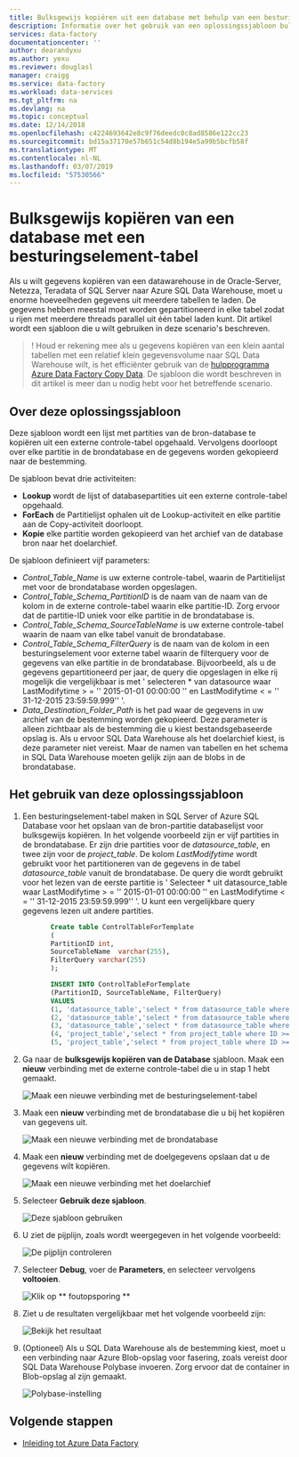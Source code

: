 ```yaml
---
title: Bulksgewijs kopiëren uit een database met behulp van een besturingselement-tabel met Azure Data Factory | Microsoft Docs
description: Informatie over het gebruik van een oplossingssjabloon bulksgewijs om gegevens te kopiëren uit een database met behulp van een besturingselement voor externe tabel voor het opslaan van een Partitielijst met tabellen in gegevensbronnen met behulp van Azure Data Factory.
services: data-factory
documentationcenter: ''
author: dearandyxu
ms.author: yexu
ms.reviewer: douglasl
manager: craigg
ms.service: data-factory
ms.workload: data-services
ms.tgt_pltfrm: na
ms.devlang: na
ms.topic: conceptual
ms.date: 12/14/2018
ms.openlocfilehash: c4224693642e8c9f76deedc0c8ad8586e122cc23
ms.sourcegitcommit: bd15a37170e57b651c54d8b194e5a99b5bcfb58f
ms.translationtype: MT
ms.contentlocale: nl-NL
ms.lasthandoff: 03/07/2019
ms.locfileid: "57530566"
---
```

# <a name="bulk-copy-from-a-database-with-a-control-table"></a>Bulksgewijs kopiëren van een database met een besturingselement-tabel

Als u wilt gegevens kopiëren van een datawarehouse in de Oracle-Server, Netezza, Teradata of SQL Server naar Azure SQL Data Warehouse, moet u enorme hoeveelheden gegevens uit meerdere tabellen te laden. De gegevens hebben meestal moet worden gepartitioneerd in elke tabel zodat u rijen met meerdere threads parallel uit één tabel laden kunt. Dit artikel wordt een sjabloon die u wilt gebruiken in deze scenario's beschreven.

 >! Houd er rekening mee als u gegevens kopiëren van een klein aantal tabellen met een relatief klein gegevensvolume naar SQL Data Warehouse wilt, is het efficiënter gebruik van de [hulpprogramma Azure Data Factory Copy Data](copy-data-tool.md). De sjabloon die wordt beschreven in dit artikel is meer dan u nodig hebt voor het betreffende scenario.

## <a name="about-this-solution-template"></a>Over deze oplossingssjabloon

Deze sjabloon wordt een lijst met partities van de bron-database te kopiëren uit een externe controle-tabel opgehaald. Vervolgens doorloopt over elke partitie in de brondatabase en de gegevens worden gekopieerd naar de bestemming.

De sjabloon bevat drie activiteiten:
- **Lookup** wordt de lijst of databasepartities uit een externe controle-tabel opgehaald.
- **ForEach** de Partitielijst ophalen uit de Lookup-activiteit en elke partitie aan de Copy-activiteit doorloopt.
- **Kopie** elke partitie worden gekopieerd van het archief van de database bron naar het doelarchief.

De sjabloon definieert vijf parameters:
- *Control_Table_Name* is uw externe controle-tabel, waarin de Partitielijst met voor de brondatabase worden opgeslagen.
- *Control_Table_Schema_PartitionID* is de naam van de naam van de kolom in de externe controle-tabel waarin elke partitie-ID. Zorg ervoor dat de partitie-ID uniek voor elke partitie in de brondatabase is.
- *Control_Table_Schema_SourceTableName* is uw externe controle-tabel waarin de naam van elke tabel vanuit de brondatabase.
- *Control_Table_Schema_FilterQuery* is de naam van de kolom in een besturingselement voor externe tabel waarin de filterquery voor de gegevens van elke partitie in de brondatabase. Bijvoorbeeld, als u de gegevens gepartitioneerd per jaar, de query die opgeslagen in elke rij mogelijk die vergelijkbaar is met ' selecteren * van datasource waar LastModifytime > = '' 2015-01-01 00:00:00 '' en LastModifytime < = '' 31-12-2015 23:59:59.999'' '.
- *Data_Destination_Folder_Path* is het pad waar de gegevens in uw archief van de bestemming worden gekopieerd. Deze parameter is alleen zichtbaar als de bestemming die u kiest bestandsgebaseerde opslag is. Als u ervoor SQL Data Warehouse als het doelarchief kiest, is deze parameter niet vereist. Maar de namen van tabellen en het schema in SQL Data Warehouse moeten gelijk zijn aan de blobs in de brondatabase.

## <a name="how-to-use-this-solution-template"></a>Het gebruik van deze oplossingssjabloon

1. Een besturingselement-tabel maken in SQL Server of Azure SQL Database voor het opslaan van de bron-partitie databaselijst voor bulksgewijs kopiëren. In het volgende voorbeeld zijn er vijf partities in de brondatabase. Er zijn drie partities voor de *datasource_table*, en twee zijn voor de *project_table*. De kolom *LastModifytime* wordt gebruikt voor het partitioneren van de gegevens in de tabel *datasource_table* vanuit de brondatabase. De query die wordt gebruikt voor het lezen van de eerste partitie is ' Selecteer * uit datasource_table waar LastModifytime > = '' 2015-01-01 00:00:00 '' en LastModifytime < = '' 31-12-2015 23:59:59.999'' '. U kunt een vergelijkbare query gegevens lezen uit andere partities.

     ```sql
            Create table ControlTableForTemplate
            (
            PartitionID int,
            SourceTableName  varchar(255),
            FilterQuery varchar(255)
            );

            INSERT INTO ControlTableForTemplate
            (PartitionID, SourceTableName, FilterQuery)
            VALUES
            (1, 'datasource_table','select * from datasource_table where LastModifytime >= ''2015-01-01 00:00:00'' and LastModifytime <= ''2015-12-31 23:59:59.999'''),
            (2, 'datasource_table','select * from datasource_table where LastModifytime >= ''2016-01-01 00:00:00'' and LastModifytime <= ''2016-12-31 23:59:59.999'''),
            (3, 'datasource_table','select * from datasource_table where LastModifytime >= ''2017-01-01 00:00:00'' and LastModifytime <= ''2017-12-31 23:59:59.999'''),
            (4, 'project_table','select * from project_table where ID >= 0 and ID < 1000'),
            (5, 'project_table','select * from project_table where ID >= 1000 and ID < 2000');
    ```

2. Ga naar de **bulksgewijs kopiëren van de Database** sjabloon. Maak een **nieuw** verbinding met de externe controle-tabel die u in stap 1 hebt gemaakt.

    ![Maak een nieuwe verbinding met de besturingselement-tabel](media/solution-template-bulk-copy-with-control-table/BulkCopyfromDB_with_ControlTable2.png)

3. Maak een **nieuw** verbinding met de brondatabase die u bij het kopiëren van gegevens uit.

     ![Maak een nieuwe verbinding met de brondatabase](media/solution-template-bulk-copy-with-control-table/BulkCopyfromDB_with_ControlTable3.png)
    
4. Maak een **nieuw** verbinding met de doelgegevens opslaan dat u de gegevens wilt kopiëren.

    ![Maak een nieuwe verbinding met het doelarchief](media/solution-template-bulk-copy-with-control-table/BulkCopyfromDB_with_ControlTable4.png)

5. Selecteer **Gebruik deze sjabloon**.

    ![Deze sjabloon gebruiken](media/solution-template-bulk-copy-with-control-table/BulkCopyfromDB_with_ControlTable5.png)
    
6. U ziet de pijplijn, zoals wordt weergegeven in het volgende voorbeeld:

    ![De pijplijn controleren](media/solution-template-bulk-copy-with-control-table/BulkCopyfromDB_with_ControlTable6.png)

7. Selecteer **Debug**, voer de **Parameters**, en selecteer vervolgens **voltooien**.

    ![Klik op ** foutopsporing **](media/solution-template-bulk-copy-with-control-table/BulkCopyfromDB_with_ControlTable7.png)

8. Ziet u de resultaten vergelijkbaar met het volgende voorbeeld zijn:

    ![Bekijk het resultaat](media/solution-template-bulk-copy-with-control-table/BulkCopyfromDB_with_ControlTable8.png)

9. (Optioneel) Als u SQL Data Warehouse als de bestemming kiest, moet u een verbinding naar Azure Blob-opslag voor fasering, zoals vereist door SQL Data Warehouse Polybase invoeren. Zorg ervoor dat de container in Blob-opslag al zijn gemaakt.
    
    ![Polybase-instelling](media/solution-template-bulk-copy-with-control-table/BulkCopyfromDB_with_ControlTable9.png)
       
## <a name="next-steps"></a>Volgende stappen

- [Inleiding tot Azure Data Factory](introduction.md)
